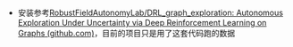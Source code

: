 # 
- 安装参考[RobustFieldAutonomyLab/DRL_graph_exploration: Autonomous Exploration Under Uncertainty via Deep Reinforcement Learning on Graphs (github.com)](https://github.com/RobustFieldAutonomyLab/DRL_graph_exploration)，目前的项目只是用了这套代码跑的数据
